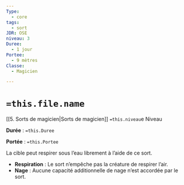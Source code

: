 ```yaml
---
Type:
  - core
tags:
  - sort
JDR: OSE
niveau: 3
Duree:
  - 1 jour
Portee:
  - 9 mètres
Classe:
  - Magicien

---
```

# `=this.file.name`  

[[5. Sorts de magicien|Sorts de magicien]] `=this.niveau`e Niveau

**Durée** : `=this.Duree` 

**Portée** : `=this.Portee`

La cible peut respirer sous l’eau librement à l’aide de ce sort.

- **Respiration** : Le sort n’empêche pas la créature de respirer l’air.
- **Nage** : Aucune capacité additionnelle de nage n’est accordée par le sort.